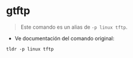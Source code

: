 # gtftp

> Este comando es un alias de `-p linux tftp`.

- Ve documentación del comando original:

`tldr -p linux tftp`
